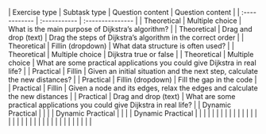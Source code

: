 | Exercise type | Subtask type | Question content | Question content |
| :------------ | :----------- | :--------------- |
| Theoretical              | Multiple choice             | What is the main purpose of Dijkstra’s algorithm?                 |
| Theoretical              | Drag and drop (text)        | Drag the steps of Dijkstra’s algorithm in the correct order                 |
| Theoretical              | Fillin (dropdown)           | What data structure is often used?                 |
| Theoretical              | Multiple choice             | Dijkstra true or false                 |
| Theoretical              | Multiple choice             | What are some practical applications you could give Dijkstra in real life?                 |
| Practical                | Fillin                      | Given an initial situation and the next step, calculate the new distances?                 |
| Practical                | Fillin (dropdown)           | Fill the gap in the code                 |
| Practical                | Fillin                      | Given a node and its edges, relax the edges and calculate the new distances                 |
| Practical                | Drag and drop (text)        | What are some practical applications you could give Dijkstra in real life?                 |
| Dynamic Practical        |              |                  |
| Dynamic Practical        |              |                  |
| Dynamic Practical        |              |                  |
|               |              |                  |
|               |              |                  |
|               |              |                  |
|               |              |                  |
|               |              |                  |
|               |              |                  |
|               |              |                  |
|               |              |                  |
